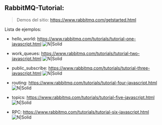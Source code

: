 ## RabbitMQ-Tutorial:
> Demos del sitio: https://www.rabbitmq.com/getstarted.html

Lista de ejemplos:
- hello_world: https://www.rabbitmq.com/tutorials/tutorial-one-javascript.html
![N|Solid](https://www.rabbitmq.com/img/tutorials/python-one-overall.png)

- work_queues: https://www.rabbitmq.com/tutorials/tutorial-two-javascript.html
![N|Solid](https://www.rabbitmq.com/img/tutorials/python-two.png)

- public_subscribe: https://www.rabbitmq.com/tutorials/tutorial-three-javascript.html
![N|Solid](https://www.rabbitmq.com/img/tutorials/exchanges.png)

- routing: https://www.rabbitmq.com/tutorials/tutorial-four-javascript.html
![N|Solid](https://www.rabbitmq.com/img/tutorials/direct-exchange.png)

- topics: https://www.rabbitmq.com/tutorials/tutorial-five-javascript.html
![N|Solid](https://www.rabbitmq.com/img/tutorials/python-five.png)

- RPC: https://www.rabbitmq.com/tutorials/tutorial-six-javascript.html
![N|Solid](https://www.rabbitmq.com/img/tutorials/python-five.png)

